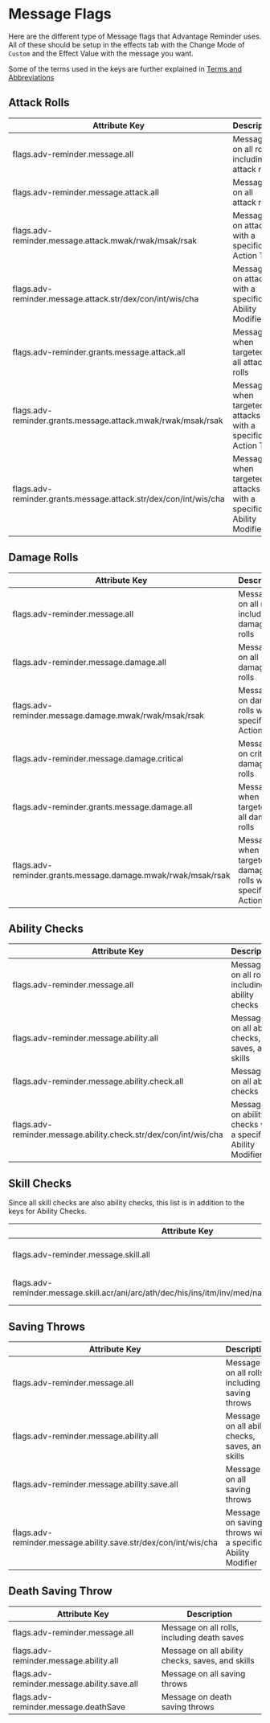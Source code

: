 # Message Flags

Here are the different type of Message flags that Advantage Reminder uses. All of these should be setup in the effects tab with the Change Mode of `Custom` and the Effect Value with the message you want.

Some of the terms used in the keys are further explained in [Terms and Abbreviations](terms.md)

## Attack Rolls

| Attribute Key | Description |
|----|----|
| flags.adv-reminder.message.all | Message on all rolls, including attack rolls |
| flags.adv-reminder.message.attack.all | Message on all attack rolls |
| flags.adv-reminder.message.attack.mwak/rwak/msak/rsak | Message on attacks with a specific Action Type |
| flags.adv-reminder.message.attack.str/dex/con/int/wis/cha | Message on attacks with a specific Ability Modifier |
| flags.adv-reminder.grants.message.attack.all | Message when targeted by all attack rolls |
| flags.adv-reminder.grants.message.attack.mwak/rwak/msak/rsak | Message when targeted by attacks with a specific Action Type |
| flags.adv-reminder.grants.message.attack.str/dex/con/int/wis/cha | Message when targeted by attacks with a specific Ability Modifier |

## Damage Rolls

| Attribute Key | Description |
|----|----|
| flags.adv-reminder.message.all | Message on all rolls, including damage rolls |
| flags.adv-reminder.message.damage.all | Message on all damage rolls |
| flags.adv-reminder.message.damage.mwak/rwak/msak/rsak | Message on damage rolls with a specific Action Type |
| flags.adv-reminder.message.damage.critical | Message on critical damage rolls |
| flags.adv-reminder.grants.message.damage.all | Message when targeted by all damage rolls |
| flags.adv-reminder.grants.message.damage.mwak/rwak/msak/rsak | Message when targeted by damage rolls with a specific Action Type |

## Ability Checks 

| Attribute Key | Description |
|----|----|
| flags.adv-reminder.message.all | Message on all rolls, including ability checks |
| flags.adv-reminder.message.ability.all | Message on all ability checks, saves, and skills |
| flags.adv-reminder.message.ability.check.all | Message on all ability checks |
| flags.adv-reminder.message.ability.check.str/dex/con/int/wis/cha | Message on ability checks with a specific Ability Modifier |

## Skill Checks

Since all skill checks are also ability checks, this list is in addition to the keys for Ability Checks.

| Attribute Key | Description |
|----|----|
| flags.adv-reminder.message.skill.all | Message on all skill checks |
| flags.adv-reminder.message.skill.acr/ani/arc/ath/dec/his/ins/itm/inv/med/nat/prc/prf/per/rel/slt/ste/sur | Message on specific Skills |

## Saving Throws 

| Attribute Key | Description |
|----|----|
| flags.adv-reminder.message.all | Message on all rolls, including saving throws |
| flags.adv-reminder.message.ability.all | Message on all ability checks, saves, and skills |
| flags.adv-reminder.message.ability.save.all | Message on all saving throws |
| flags.adv-reminder.message.ability.save.str/dex/con/int/wis/cha | Message on saving throws with a specific Ability Modifier |

## Death Saving Throw

| Attribute Key | Description |
|----|----|
| flags.adv-reminder.message.all | Message on all rolls, including death saves |
| flags.adv-reminder.message.ability.all | Message on all ability checks, saves, and skills |
| flags.adv-reminder.message.ability.save.all | Message on all saving throws |
| flags.adv-reminder.message.deathSave | Message on death saving throws |
